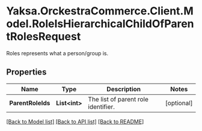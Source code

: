 # Yaksa.OrckestraCommerce.Client.Model.RoleIsHierarchicalChildOfParentRolesRequest
Roles represents what a person/group is.

## Properties

Name | Type | Description | Notes
------------ | ------------- | ------------- | -------------
**ParentRoleIds** | **List&lt;int&gt;** | The list of parent role identifier. | [optional] 

[[Back to Model list]](../README.md#documentation-for-models) [[Back to API list]](../README.md#documentation-for-api-endpoints) [[Back to README]](../README.md)

